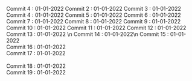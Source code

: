 Commit 4 : 01-01-2022
Commit 2 : 01-01-2022
Commit 3 : 01-01-2022
Commit 4 : 01-01-2022
Commit 5 : 01-01-2022
Commit 6 : 01-01-2022
Commit 7 : 01-01-2022
Commit 8 : 01-01-2022
Commit 9 : 01-01-2022<br/>
Commit 10 : 01-01-2022
Commit 11 : 01-01-2022
Commit 12 : 01-01-2022 <br />
Commit 13 : 01-01-2022 \n
Commit 14 : 01-01-2022\n
Commit 15 : 01-01-2022 <br />
Commit 16 : 01-01-2022 <br />
Commit 17 : 01-01-2022 <br />
<br /> Commit 18 : 01-01-2022
<br /> Commit 19 : 01-01-2022

